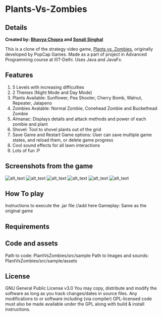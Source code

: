 # Plants-Vs-Zombies
## Details
**Created by:
[Bhavya Chopra](https://www.github.com/BhavyaC16) and [Sonali Singhal](https://www.github.com/SonaliSinghal)**

This is a clone of the strategy video game, [Plants vs. Zombies](https://en.wikipedia.org/wiki/Plants_vs._Zombies), originally developed by PopCap Games.
Made as a part of project in Advanced Programming course at IIIT-Delhi. 
Uses Java and JavaFx.

## Features
1. 5 Levels with increasing difficulties
2. 2 Themes (Night Mode and Day Mode)
3. Plants Available: Sunflower, Pea Shooter, Cherry Bomb, Walnut, Repeater, Jalapeno
4. Zombies Avalable: Normal Zombie, Conehead Zombie and Buckethead Zombie
5. Almanac: Displays details and attack methods and power of each zombie and plant
6. Shovel: Tool to shovel plants out of the grid
7. Save Game and Restart Game options: User can save multiple game states, and reload them, or delete game progress
8. Cool sound effects for all lawn interactions
9. Lots of fun :P

## Screenshots from the game
![alt_text](https://github.com/BhavyaC16/Plants-Vs-Zombies/blob/master/GameplayScreenshots/1.png)
![alt_text](https://github.com/BhavyaC16/Plants-Vs-Zombies/blob/master/GameplayScreenshots/4.png)
![alt_text](https://github.com/BhavyaC16/Plants-Vs-Zombies/blob/master/GameplayScreenshots/Arena.png)
![alt_text](https://github.com/BhavyaC16/Plants-Vs-Zombies/blob/master/GameplayScreenshots/2.png)
![alt_text](https://github.com/BhavyaC16/Plants-Vs-Zombies/blob/master/GameplayScreenshots/5.png)
![alt_text](https://github.com/BhavyaC16/Plants-Vs-Zombies/blob/master/GameplayScreenshots/3.png)


## How To play
Instructions to execute the .jar file //add here
Gameplay: Same as the original game

## Requirements


## Code and assets
Path to code: PlantVsZombies/src/sample
Path to Images and sounds: PlantVsZombies/src/sample/assets

## License
GNU General Public License v3.0
You may copy, distribute and modify the software as long as you track changes/dates in source files. Any modifications to or software including (via compiler) GPL-licensed code must also be made available under the GPL along with build & install instructions.
